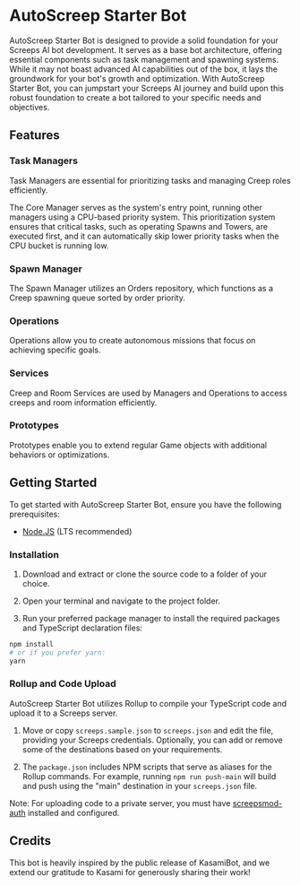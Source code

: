 # AutoScreep Starter Bot

AutoScreep Starter Bot is designed to provide a solid foundation for your Screeps AI bot development. It serves as a base bot architecture, offering essential components such as task management and spawning systems. While it may not boast advanced AI capabilities out of the box, it lays the groundwork for your bot's growth and optimization. With AutoScreep Starter Bot, you can jumpstart your Screeps AI journey and build upon this robust foundation to create a bot tailored to your specific needs and objectives.

## Features

### Task Managers

Task Managers are essential for prioritizing tasks and managing Creep roles efficiently.

The Core Manager serves as the system's entry point, running other managers using a CPU-based priority system. This prioritization system ensures that critical tasks, such as operating Spawns and Towers, are executed first, and it can automatically skip lower priority tasks when the CPU bucket is running low.

### Spawn Manager

The Spawn Manager utilizes an Orders repository, which functions as a Creep spawning queue sorted by order priority.

### Operations

Operations allow you to create autonomous missions that focus on achieving specific goals.

### Services

Creep and Room Services are used by Managers and Operations to access creeps and room information efficiently.

### Prototypes

Prototypes enable you to extend regular Game objects with additional behaviors or optimizations.

## Getting Started

To get started with AutoScreep Starter Bot, ensure you have the following prerequisites:

- [Node.JS](https://nodejs.org/en/download) (LTS recommended)

### Installation

1. Download and extract or clone the source code to a folder of your choice.

2. Open your terminal and navigate to the project folder.

3. Run your preferred package manager to install the required packages and TypeScript declaration files:

```bash
npm install
# or if you prefer yarn:
yarn
```

### Rollup and Code Upload

AutoScreep Starter Bot utilizes Rollup to compile your TypeScript code and upload it to a Screeps server.

1. Move or copy `screeps.sample.json` to `screeps.json` and edit the file, providing your Screeps credentials. Optionally, you can add or remove some of the destinations based on your requirements.

2. The `package.json` includes NPM scripts that serve as aliases for the Rollup commands. For example, running `npm run push-main` will build and push using the "main" destination in your `screeps.json` file.

Note: For uploading code to a private server, you must have [screepsmod-auth](https://github.com/ScreepsMods/screepsmod-auth) installed and configured.

## Credits

This bot is heavily inspired by the public release of KasamiBot, and we extend our gratitude to Kasami for generously sharing their work!
